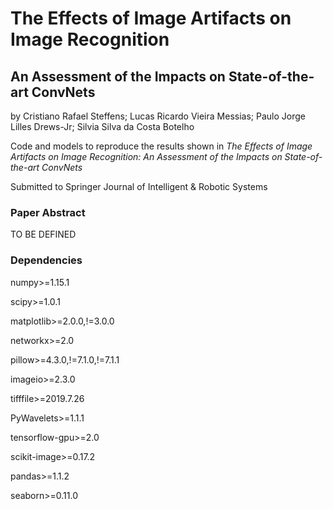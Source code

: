 # The Effects of Image Artifacts on Image Recognition
## An Assessment of the Impacts on State-of-the-art ConvNets
by Cristiano Rafael Steffens; Lucas Ricardo Vieira Messias; Paulo Jorge Lilles Drews-Jr;  Silvia Silva da Costa Botelho

Code and models to reproduce the results shown in *The Effects of Image Artifacts on Image Recognition: An Assessment of the Impacts on State-of-the-art ConvNets*

Submitted to Springer Journal of Intelligent & Robotic Systems

### Paper Abstract

TO BE DEFINED


### Dependencies 

numpy>=1.15.1

scipy>=1.0.1

matplotlib>=2.0.0,!=3.0.0

networkx>=2.0

pillow>=4.3.0,!=7.1.0,!=7.1.1

imageio>=2.3.0

tifffile>=2019.7.26

PyWavelets>=1.1.1

tensorflow-gpu>=2.0

scikit-image>=0.17.2

pandas>=1.1.2

seaborn>=0.11.0
